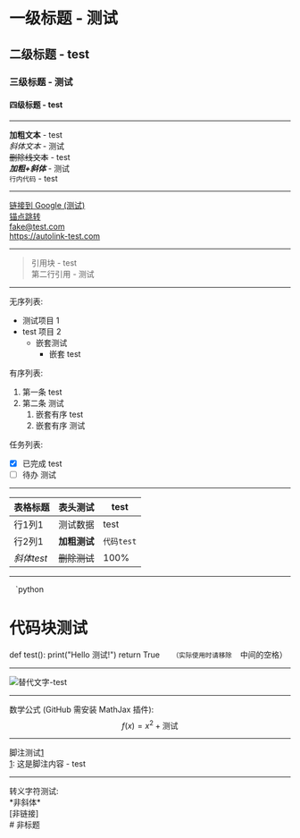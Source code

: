#  一级标题 - 测试
##  二级标题 - test
###  三级标题 - 测试
####  四级标题 - test

---

**加粗文本** - test  
*斜体文本* - 测试  
~~删除线文本~~ - test  
**_加粗+斜体_** - 测试  
`行内代码` - test

---

[链接到 Google (测试)](https://google.com)  
[锚点跳转](#图片测试)  
<fake@test.com>  
https://autolink-test.com

---

> 引用块 - test  
> 第二行引用 - 测试

---

无序列表:
- 测试项目 1
- test 项目 2
  - 嵌套测试
    * 嵌套 test

有序列表:
1. 第一条 test
2. 第二条 测试
   1. 嵌套有序 test
   2. 嵌套有序 测试

任务列表:
- [x] 已完成 test
- [ ] 待办 测试

---

表格标题 | 表头测试 | test
--- | --- | ---
行1列1 | 测试数据 | test
行2列1 | **加粗测试** | `代码test`
*斜体test* | ~~删除测试~~ | 100%

---

` ` `python
# 代码块测试
def test():
    print("Hello 测试!")
    return True
` ` ` 
（实际使用时请移除 ` ` ` 中间的空格）

---

<a name="图片测试"></a>
![替代文字-test](https://via.placeholder.com/150?text=图片测试)

---

数学公式 (GitHub 需安装 MathJax 插件):
$$
f(x) = x^2 + \text{测试}
$$

---

脚注测试[1](@ref)  
[1](@ref): 这是脚注内容 - test

---

转义字符测试:  
\*非斜体\*  
\[非链接\]  
\# 非标题
